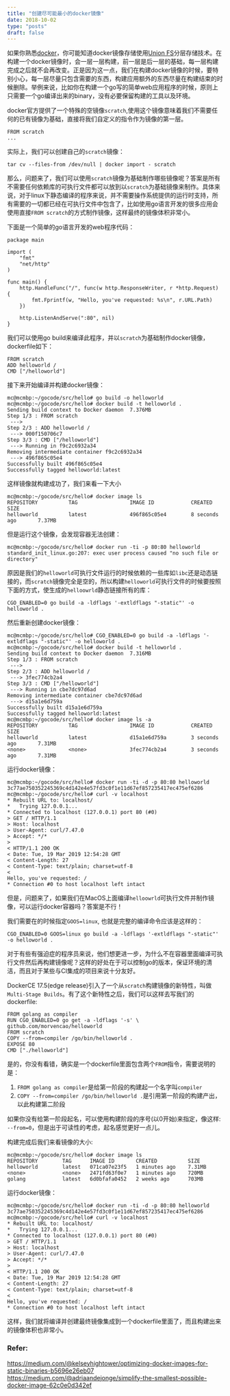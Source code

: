 ```yaml
---
title: "创建尽可能最小的docker镜像"
date: 2018-10-02
type: "posts"
draft: false
---
```


如果你熟悉[docker](https://www.docker.com/)，你可能知道docker镜像存储使用[Union FS](https://en.wikipedia.org/wiki/Union_mount)分层存储技术。在构建一个docker镜像时，会一层一层构建，前一层是后一层的基础，每一层构建完成之后就不会再改变。正是因为这一点，我们在构建docker镜像的时候，要特别小心，每一层尽量只包含需要的东西，构建应用额外的东西尽量在构建结束的时候删除。举例来说，比如你在构建一个go写的简单web应用程序的时候，原则上只需要一个go编译出来的binary，没有必要保留构建的工具以及环境。

docker官方提供了一个特殊的空镜像`scratch`,使用这个镜像意味着我们不需要任何的已有镜像为基础，直接将我们自定义的指令作为镜像的第一层。

```
FROM scratch
...
```

实际上，我们可以创建自己的`scratch`镜像：

```
tar cv --files-from /dev/null | docker import - scratch
```

那么，问题来了，我们可以使用`scratch`镜像为基础制作哪些镜像呢？答案是所有不需要任何依赖库的可执行文件都可以放到以`scratch`为基础镜像来制作。具体来说，对于linux下静态编译的程序来说，并不需要操作系统提供的运行时支持，所有需要的一切都已经在可执行文件中包含了，比如使用go语言开发的很多应用会使用直接`FROM scratch`的方式制作镜像，这样最终的镜像体积非常小。

下面是一个简单的go语言开发的web程序代码：

```
package main

import (
	"fmt"
	"net/http"
)

func main() {
	http.HandleFunc("/", func(w http.ResponseWriter, r *http.Request) {
		fmt.Fprintf(w, "Hello, you've requested: %s\n", r.URL.Path)
	})

	http.ListenAndServe(":80", nil)
}
```

我们可以使用go build来编译此程序，并以`scratch`为基础制作docker镜像，dockerfile如下：

```
FROM scratch
ADD helloworld /
CMD ["/helloworld"]
```

接下来开始编译并构建docker镜像：

```
mc@mcmbp:~/gocode/src/hello# go build -o helloworld
mc@mcmbp:~/gocode/src/hello# docker build -t helloworld .
Sending build context to Docker daemon  7.376MB
Step 1/3 : FROM scratch
 --->
Step 2/3 : ADD helloworld /
 ---> 000f150706c7
Step 3/3 : CMD ["/helloworld"]
 ---> Running in f9c2c6932a34
Removing intermediate container f9c2c6932a34
 ---> 496f865c05e4
Successfully built 496f865c05e4
Successfully tagged helloworld:latest
```

这样镜像就构建成功了，我们来看一下大小

```
mc@mcmbp:~/gocode/src/hello# docker image ls
REPOSITORY          TAG                 IMAGE ID            CREATED             SIZE
helloworld          latest              496f865c05e4        8 seconds ago       7.37MB
```

但是运行这个镜像，会发现容器无法创建：

```
mc@mcmbp:~/gocode/src/hello# docker run -ti -p 80:80 helloworld
standard_init_linux.go:207: exec user process caused "no such file or directory"
```

原因是我们的`helloworld`可执行文件运行的时候依赖的一些库如`libc`还是动态链接的，而`scratch`镜像完全是空的，所以构建`helloworld`可执行文件的时候要按照下面的方式，使生成的`helloowrld`静态链接所有的库：

```
CGO_ENABLED=0 go build -a -ldflags '-extldflags "-static"' -o helloworld .
```

然后重新创建docker镜像：

```
mc@mcmbp:~/gocode/src/hello# CGO_ENABLED=0 go build -a -ldflags '-extldflags "-static"' -o helloworld .
mc@mcmbp:~/gocode/src/hello# docker build -t helloworld .
Sending build context to Docker daemon  7.316MB
Step 1/3 : FROM scratch
 --->
Step 2/3 : ADD helloworld /
 ---> 3fec774cb2a4
Step 3/3 : CMD ["/helloworld"]
 ---> Running in cbe7dc97d6ad
Removing intermediate container cbe7dc97d6ad
 ---> d15a1e6d759a
Successfully built d15a1e6d759a
Successfully tagged helloworld:latest
mc@mcmbp:~/gocode/src/hello# docker image ls -a
REPOSITORY          TAG                 IMAGE ID            CREATED             SIZE
helloworld          latest              d15a1e6d759a        3 seconds ago       7.31MB
<none>              <none>              3fec774cb2a4        3 seconds ago       7.31MB
```

运行docker镜像：

```
mc@mcmbp:~/gocode/src/hello# docker run -ti -d -p 80:80 helloworld
3c77ae750352245369c4d142e4e57fd3c0f1e11d67ef857235417ec475ef6286
mc@mcmbp:~/gocode/src/hello# curl -v localhost
* Rebuilt URL to: localhost/
*   Trying 127.0.0.1...
* Connected to localhost (127.0.0.1) port 80 (#0)
> GET / HTTP/1.1
> Host: localhost
> User-Agent: curl/7.47.0
> Accept: */*
>
< HTTP/1.1 200 OK
< Date: Tue, 19 Mar 2019 12:54:28 GMT
< Content-Length: 27
< Content-Type: text/plain; charset=utf-8
<
Hello, you've requested: /
* Connection #0 to host localhost left intact
```

但是，问题来了，如果我们在MacOS上面编译`helloowrld`可执行文件并制作镜像，可以运行docker容器吗？答案是不行！

我们需要在的时候指定`GOOS=linux`, 也就是完整的编译命令应该是这样的：

```
CGO_ENABLED=0 GOOS=linux go build -a -ldflags '-extldflags "-static"' -o helloworld .
```

对于有些有强迫症的程序员来说，他们想更进一步，为什么不在容器里面编译可执行文件然后再构建镜像呢？这样的好处在于可以控制go的版本，保证环境的清洁，而且对于某些与CI集成的项目来说十分友好。

DockerCE 17.5(edge release)引入了一个从`scratch`构建镜像的新特性，叫做`Multi-Stage Builds`。有了这个新特性之后，我们可以这样去写我们的dockerfile:

```
FROM golang as compiler
RUN CGO_ENABLED=0 go get -a -ldflags '-s' \
github.com/morvencao/helloworld
FROM scratch
COPY --from=compiler /go/bin/helloworld .
EXPOSE 80
CMD ["./helloworld"]
```

是的，你没有看错，确实是一个dockerfile里面包含两个`FROM`指令，需要说明的是：

1. `FROM golang as compiler`是给第一阶段的构建起一个名字叫`compiler`
2. `COPY --from=compiler /go/bin/helloworld .`是引用第一阶段的构建产出，以此构建第二阶段

如果你没有给第一阶段起名，可以使用构建阶段的序号(以0开始)来指定，像这样: `--from=0`，但是出于可读性的考虑，起名感觉更好一点儿。

构建完成后我们来看镜像的大小:

```
mc@mcmbp:~/gocode/src/hello# docker image ls
REPOSITORY        TAG      IMAGE ID       CREATED          SIZE
helloworld        latest   071ca07e23f5   1 minutes ago    7.31MB
<none>            <none>   2471fd63f0e7   1 minutes ago    720MB
golang            latest   6d0bfafa0452   2 weeks ago      703MB
```

运行docker镜像：

```
mc@mcmbp:~/gocode/src/hello# docker run -ti -d -p 80:80 helloworld
3c77ae750352245369c4d142e4e57fd3c0f1e11d67ef857235417ec475ef6286
mc@mcmbp:~/gocode/src/hello# curl -v localhost
* Rebuilt URL to: localhost/
*   Trying 127.0.0.1...
* Connected to localhost (127.0.0.1) port 80 (#0)
> GET / HTTP/1.1
> Host: localhost
> User-Agent: curl/7.47.0
> Accept: */*
>
< HTTP/1.1 200 OK
< Date: Tue, 19 Mar 2019 12:54:28 GMT
< Content-Length: 27
< Content-Type: text/plain; charset=utf-8
<
Hello, you've requested: /
* Connection #0 to host localhost left intact
```

这样，我们就将编译并创建最终镜像集成到一个dockerfile里面了，而且构建出来的镜像体积也非常小。

### Refer:

https://medium.com/@kelseyhightower/optimizing-docker-images-for-static-binaries-b5696e26eb07
https://medium.com/@adriaandejonge/simplify-the-smallest-possible-docker-image-62c0e0d342ef
